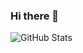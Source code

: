 ### Hi there 👋

<!--
**APRO716/APRO716** is a ✨ _special_ ✨ repository because its `README.md` (this file) appears on your GitHub profile.

Here are some ideas to get you started:

- 🔭 I’m currently working on school
- 🌱 I’m currently learning Programming
- 👯 I’m looking to collaborate on ...
- 🤔 I’m looking for help with ...
- 💬 Ask me about ...
- 📫 How to reach me: ?
- 😄 Pronouns: He/Him maybe She/Her?
- ⚡ Fun fact: 1+1=3
-->

![GitHub Stats](https://github-readme-stats.vercel.app/api?username=APRO716&theme=tokyonight)
